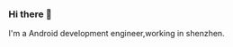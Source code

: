 ### Hi there 👋
I'm a Android development engineer,working in shenzhen.
<!--
**youuupeng/youuupeng** is a ✨ _special_ ✨ repository because its `README.md` (this file) appears on your GitHub profile.


- 🔭 I’m currently working on Android in China Shenzhen
- 🌱 I’m currently learning design pattern and kotlin
- 📫 How to reach me: a1245300590@gmail.com
-->
